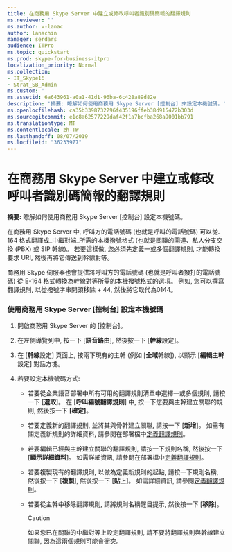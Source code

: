 ```yaml
---
title: 在商務用 Skype Server 中建立或修改呼叫者識別碼簡報的翻譯規則
ms.reviewer: ''
ms.author: v-lanac
author: lanachin
manager: serdars
audience: ITPro
ms.topic: quickstart
ms.prod: skype-for-business-itpro
localization_priority: Normal
ms.collection:
- IT_Skype16
- Strat_SB_Admin
ms.custom: ''
ms.assetid: 6a643961-a0a1-41d1-96ba-6c428a89d82e
description: '摘要: 瞭解如何使用商務用 Skype Server [控制台] 來設定本機號碼。'
ms.openlocfilehash: ca35b3398732296f435196ffeb38d915472b303d
ms.sourcegitcommit: e1c8a62577229daf42f1a7bcfba268a9001bb791
ms.translationtype: MT
ms.contentlocale: zh-TW
ms.lasthandoff: 08/07/2019
ms.locfileid: "36233977"
---
```

# <a name="create-or-modify-a-translation-rule-for-caller-id-presentation-in-skype-for-business-server"></a>在商務用 Skype Server 中建立或修改呼叫者識別碼簡報的翻譯規則

**摘要:** 瞭解如何使用商務用 Skype Server [控制台] 設定本機號碼。

在商務用 Skype Server 中, 呼叫方的電話號碼 (也就是呼叫的電話號碼) 可以從. 164 格式翻譯成_中繼對端_所需的本機撥號格式 (也就是關聯的閘道、私人分支交換 (PBX) 或 SIP 幹線)。 若要這樣做, 您必須先定義一或多個翻譯規則, 才能轉換要求 URI, 然後再將它傳送到幹線對等。

商務用 Skype 伺服器也會提供將呼叫方的電話號碼 (也就是呼叫者撥打的電話號碼) 從 E-164 格式轉換為幹線對等所需的本機撥號格式的選項。 例如, 您可以撰寫翻譯規則, 以從撥號字串開頭移除 + 44, 然後將它取代為0144。

### <a name="to-configure-caller-id-by-using-skype-for-business-server-control-panel"></a>使用商務用 Skype Server [控制台] 設定本機號碼

1. 開啟商務用 Skype Server 的 [控制台]。

2. 在左側導覽列中, 按一下 [**語音路由**], 然後按一下 [**幹線**設定]。

3. 在 [**幹線**設定] 頁面上, 按兩下現有的主幹 (例如 [**全域**幹線]), 以顯示 [**編輯主幹**設定] 對話方塊。

4. 若要設定本機號碼方式:

   - 若要從企業語音部署中所有可用的翻譯規則清單中選擇一或多個規則, 請按一下 [**選取**]。 在 [**呼叫編號翻譯規則**] 中, 按一下您要與主幹建立關聯的規則, 然後按一下 **[確定]**。

   - 若要定義新的翻譯規則, 並將其與骨幹建立關聯, 請按一下 [**新增**]。 如需有關定義新規則的詳細資料, 請參閱在部署檔中[定義翻譯規則](https://technet.microsoft.com/library/4f6b975a-77e6-474c-9171-b139d84138c2.aspx)。

   - 若要編輯已經與主幹建立關聯的翻譯規則, 請按一下規則名稱, 然後按一下 [**顯示詳細資料**]。 如需詳細資訊, 請參閱在部署檔中[定義翻譯規則](https://technet.microsoft.com/library/4f6b975a-77e6-474c-9171-b139d84138c2.aspx)。

   - 若要複製現有的翻譯規則, 以做為定義新規則的起點, 請按一下規則名稱, 然後按一下 [**複製**], 然後按一下 [**貼**上]。 如需詳細資訊, 請參閱[定義翻譯規則](https://technet.microsoft.com/library/4f6b975a-77e6-474c-9171-b139d84138c2.aspx)。

   - 若要從主幹中移除翻譯規則, 請將規則名稱醒目提示, 然後按一下 [**移除**]。

     > [!CAUTION]
     > 如果您已在關聯的中繼對等上設定翻譯規則, 請不要將翻譯規則與幹線建立關聯, 因為這兩個規則可能會衝突。


